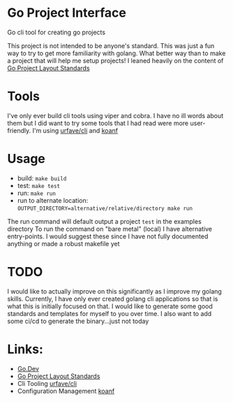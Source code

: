 # Go Project Interface
Go cli tool for creating go projects

This project is not intended to be anyone's standard. This was just a fun way to try to get more familiarity
with golang. What better way than to make a project that will help me setup projects!
I leaned heavily on the content of [Go Project Layout Standards](https://github.com/golang-standards/project-layout)

# Tools
I've only ever build cli tools using viper and cobra. I have no ill words about them but I did want to try some tools
that I had read were more user-friendly. I'm using [urfave/cli](https://github.com/urfave/cli) and [koanf](https://github.com/knadh/koanf)

# Usage
* build: `make build`
* test: `make test`
* run: `make run`
* run to alternate location: `OUTPUT_DIRECTORY=alternative/relative/directory make run`

The run command will default output a project `test` in the examples directory
To run the command on "bare metal" (local) I have alternative entry-points. I would suggest these since I have not
fully documented anything or made a robust makefile yet


# TODO
I would like to actually improve on this significantly as I improve my golang skills. Currently, I have only
ever created golang cli applications so that is what this is initially focused on that. I would like to generate some
good standards and templates for myself to you over time.
I also want to add some ci/cd to generate the binary...just not today

# Links:
* [Go.Dev](https://go.dev/doc/)
* [Go Project Layout Standards](https://github.com/golang-standards/project-layout)
* Cli Tooling [urfave/cli](https://github.com/urfave/cli)
* Configuration Management [koanf](https://github.com/knadh/koanf)
